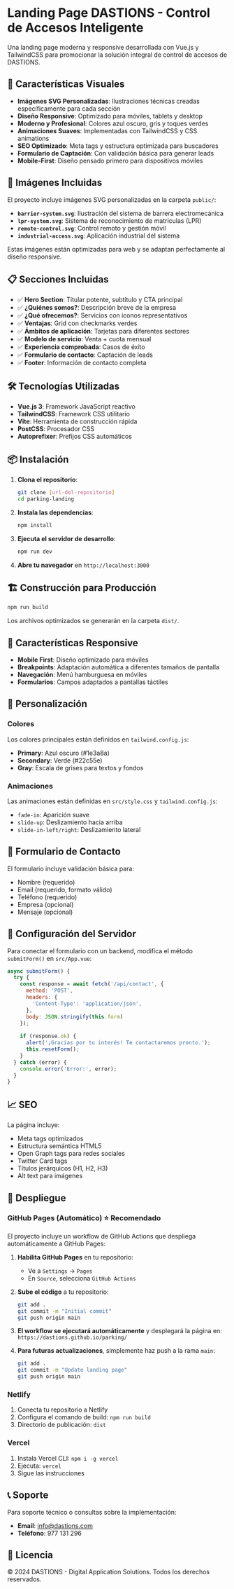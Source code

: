 # Landing Page DASTIONS - Control de Accesos Inteligente

Una landing page moderna y responsive desarrollada con Vue.js y TailwindCSS para promocionar la solución integral de control de accesos de DASTIONS.

## 🎨 Características Visuales

- **Imágenes SVG Personalizadas**: Ilustraciones técnicas creadas específicamente para cada sección
- **Diseño Responsive**: Optimizado para móviles, tablets y desktop
- **Moderno y Profesional**: Colores azul oscuro, gris y toques verdes
- **Animaciones Suaves**: Implementadas con TailwindCSS y CSS animations
- **SEO Optimizado**: Meta tags y estructura optimizada para buscadores
- **Formulario de Captación**: Con validación básica para generar leads
- **Mobile-First**: Diseño pensado primero para dispositivos móviles

## 📸 Imágenes Incluidas

El proyecto incluye imágenes SVG personalizadas en la carpeta `public/`:

- **`barrier-system.svg`**: Ilustración del sistema de barrera electromecánica
- **`lpr-system.svg`**: Sistema de reconocimiento de matrículas (LPR)
- **`remote-control.svg`**: Control remoto y gestión móvil
- **`industrial-access.svg`**: Aplicación industrial del sistema

Estas imágenes están optimizadas para web y se adaptan perfectamente al diseño responsive.

## 📋 Secciones Incluidas

- ✅ **Hero Section**: Titular potente, subtítulo y CTA principal
- ✅ **¿Quiénes somos?**: Descripción breve de la empresa
- ✅ **¿Qué ofrecemos?**: Servicios con iconos representativos
- ✅ **Ventajas**: Grid con checkmarks verdes
- ✅ **Ámbitos de aplicación**: Tarjetas para diferentes sectores
- ✅ **Modelo de servicio**: Venta + cuota mensual
- ✅ **Experiencia comprobada**: Casos de éxito
- ✅ **Formulario de contacto**: Captación de leads
- ✅ **Footer**: Información de contacto completa

## 🛠️ Tecnologías Utilizadas

- **Vue.js 3**: Framework JavaScript reactivo
- **TailwindCSS**: Framework CSS utilitario
- **Vite**: Herramienta de construcción rápida
- **PostCSS**: Procesador CSS
- **Autoprefixer**: Prefijos CSS automáticos

## 📦 Instalación

1. **Clona el repositorio**:
   ```bash
   git clone [url-del-repositorio]
   cd parking-landing
   ```

2. **Instala las dependencias**:
   ```bash
   npm install
   ```

3. **Ejecuta el servidor de desarrollo**:
   ```bash
   npm run dev
   ```

4. **Abre tu navegador** en `http://localhost:3000`

## 🏗️ Construcción para Producción

```bash
npm run build
```

Los archivos optimizados se generarán en la carpeta `dist/`.

## 📱 Características Responsive

- **Mobile First**: Diseño optimizado para móviles
- **Breakpoints**: Adaptación automática a diferentes tamaños de pantalla
- **Navegación**: Menú hamburguesa en móviles
- **Formularios**: Campos adaptados a pantallas táctiles

## 🎨 Personalización

### Colores
Los colores principales están definidos en `tailwind.config.js`:
- **Primary**: Azul oscuro (#1e3a8a)
- **Secondary**: Verde (#22c55e)
- **Gray**: Escala de grises para textos y fondos

### Animaciones
Las animaciones están definidas en `src/style.css` y `tailwind.config.js`:
- `fade-in`: Aparición suave
- `slide-up`: Deslizamiento hacia arriba
- `slide-in-left/right`: Deslizamiento lateral

## 📧 Formulario de Contacto

El formulario incluye validación básica para:
- Nombre (requerido)
- Email (requerido, formato válido)
- Teléfono (requerido)
- Empresa (opcional)
- Mensaje (opcional)

## 🔧 Configuración del Servidor

Para conectar el formulario con un backend, modifica el método `submitForm()` en `src/App.vue`:

```javascript
async submitForm() {
  try {
    const response = await fetch('/api/contact', {
      method: 'POST',
      headers: {
        'Content-Type': 'application/json',
      },
      body: JSON.stringify(this.form)
    });
    
    if (response.ok) {
      alert('¡Gracias por tu interés! Te contactaremos pronto.');
      this.resetForm();
    }
  } catch (error) {
    console.error('Error:', error);
  }
}
```

## 📈 SEO

La página incluye:
- Meta tags optimizados
- Estructura semántica HTML5
- Open Graph tags para redes sociales
- Twitter Card tags
- Títulos jerárquicos (H1, H2, H3)
- Alt text para imágenes

## 🚀 Despliegue

### GitHub Pages (Automático) ⭐ **Recomendado**
El proyecto incluye un workflow de GitHub Actions que despliega automáticamente a GitHub Pages:

1. **Habilita GitHub Pages** en tu repositorio:
   - Ve a `Settings` → `Pages`
   - En `Source`, selecciona `GitHub Actions`

2. **Sube el código** a tu repositorio:
   ```bash
   git add .
   git commit -m "Initial commit"
   git push origin main
   ```

3. **El workflow se ejecutará automáticamente** y desplegará la página en:
   `https://dastions.github.io/parking/`

4. **Para futuras actualizaciones**, simplemente haz push a la rama `main`:
   ```bash
   git add .
   git commit -m "Update landing page"
   git push origin main
   ```

### Netlify
1. Conecta tu repositorio a Netlify
2. Configura el comando de build: `npm run build`
3. Directorio de publicación: `dist`

### Vercel
1. Instala Vercel CLI: `npm i -g vercel`
2. Ejecuta: `vercel`
3. Sigue las instrucciones

## 📞 Soporte

Para soporte técnico o consultas sobre la implementación:
- **Email**: info@dastions.com
- **Teléfono**: 977 131 296

## 📄 Licencia

© 2024 DASTIONS - Digital Application Solutions. Todos los derechos reservados.
